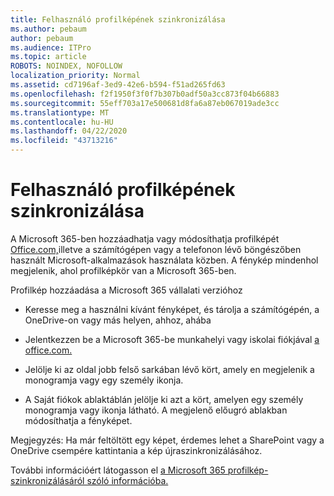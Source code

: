 ```yaml
---
title: Felhasználó profilképének szinkronizálása
ms.author: pebaum
author: pebaum
ms.audience: ITPro
ms.topic: article
ROBOTS: NOINDEX, NOFOLLOW
localization_priority: Normal
ms.assetid: cd7196af-3ed9-42e6-b594-f51ad265fd63
ms.openlocfilehash: f2f1950f3f0f7b307b0adf50a3cc873f04b66883
ms.sourcegitcommit: 55eff703a17e500681d8fa6a87eb067019ade3cc
ms.translationtype: MT
ms.contentlocale: hu-HU
ms.lasthandoff: 04/22/2020
ms.locfileid: "43713216"
---
```

# <a name="sync-a-users-profile-picture"></a>Felhasználó profilképének szinkronizálása

A Microsoft 365-ben hozzáadhatja vagy módosíthatja profilképét [Office.com,](https://www.office.com)illetve a számítógépen vagy a telefonon lévő böngészőben használt Microsoft-alkalmazások használata közben. A fénykép mindenhol megjelenik, ahol profilképkör van a Microsoft 365-ben.

Profilkép hozzáadása a Microsoft 365 vállalati verzióhoz

- Keresse meg a használni kívánt fényképet, és tárolja a számítógépén, a OneDrive-on vagy más helyen, ahhoz, ahába

- Jelentkezzen be a Microsoft 365-be munkahelyi vagy iskolai fiókjával [a office.com.](https://www.office.com)

- Jelölje ki az oldal jobb felső sarkában lévő kört, amely en megjelenik a monogramja vagy egy személy ikonja.

- A Saját fiókok ablaktáblán jelölje ki azt a kört, amelyen egy személy monogramja vagy ikonja látható. A megjelenő előugró ablakban módosíthatja a fényképet.

Megjegyzés: Ha már feltöltött egy képet, érdemes lehet a SharePoint vagy a OneDrive csempére kattintania a kép újraszinkronizálásához.

További információért látogasson el [a Microsoft 365 profilkép-szinkronizálásáról szóló információba.](https://support.office.com/article/information-about-profile-picture-synchronization-in-office-365-20594d76-d054-4af4-a660-401133e3d48a)
